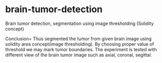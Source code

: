# brain-tumor-detection
Brain tumor detection, segmentation using image thresholding (Solidity concept)

Conclusion= Thus segmented the tumor from given brain image using solidity area concept(image thresholding).
By choosing proper value of threshold we may mark tumor boundaries. The experiment is tested with different
view of the brain tumor image such as axial, coronal, segittal.
